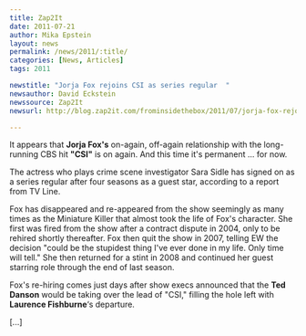 ```yaml
---
title: Zap2It
date: 2011-07-21
author: Mika Epstein
layout: news
permalink: /news/2011/:title/
categories: [News, Articles]
tags: 2011

newstitle: "Jorja Fox rejoins CSI as series regular  "
newsauthor: David Eckstein  
newssource: Zap2It  
newsurl: http://blog.zap2it.com/frominsidethebox/2011/07/jorja-fox-rejoins-csi-as-series-regular.html  

---
```


It appears that **Jorja Fox's** on-again, off-again relationship with the long-running CBS hit **"CSI"** is on again. And this time it's permanent ... for now.

The actress who plays crime scene investigator Sara Sidle has signed on as a series regular after four seasons as a guest star, according to a report from TV Line.

Fox has disappeared and re-appeared from the show seemingly as many times as the Miniature Killer that almost took the life of Fox's character. She first was fired from the show after a contract dispute in 2004, only to be rehired shortly thereafter. Fox then quit the show in 2007, telling EW the decision "could be the stupidest thing I've ever done in my life. Only time will tell." She then returned for a stint in 2008 and continued her guest starring role through the end of last season.

Fox's re-hiring comes just days after show execs announced that the **Ted Danson** would be taking over the lead of "CSI," filling the hole left with **Laurence Fishburne**&#8216;s departure.

[...]

